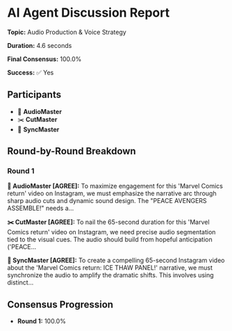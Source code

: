 # AI Agent Discussion Report

**Topic:** Audio Production & Voice Strategy

**Duration:** 4.6 seconds

**Final Consensus:** 100.0%

**Success:** ✅ Yes

## Participants

- 🎵 **AudioMaster**
- ✂️ **CutMaster**
- 🎯 **SyncMaster**

## Round-by-Round Breakdown

### Round 1

**🎵 AudioMaster [AGREE]:** To maximize engagement for this 'Marvel Comics return' video on Instagram, we must emphasize the narrative arc through sharp audio cuts and dynamic sound design. The "PEACE AVENGERS ASSEMBLE!" needs a...

**✂️ CutMaster [AGREE]:** To nail the 65-second duration for this 'Marvel Comics return' video on Instagram, we need precise audio segmentation tied to the visual cues.  The audio should build from hopeful anticipation ('PEACE...

**🎯 SyncMaster [AGREE]:** To create a compelling 65-second Instagram video about the 'Marvel Comics return: ICE THAW PANEL!' narrative, we must synchronize the audio to amplify the dramatic shifts. This involves using distinct...

## Consensus Progression

- **Round 1:** 100.0%

